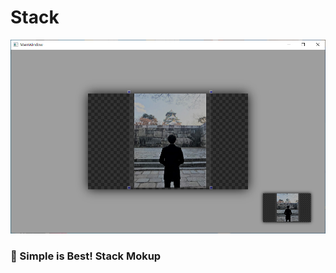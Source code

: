 # Stack

![Stack](https://github.com/monegit/Stack/blob/main/git_trunk/stack.png?raw=true)



### 🎨 Simple is Best! Stack Mokup

